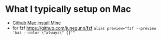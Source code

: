 # What I typically setup on Mac

* [Github Mac install Mine](https://gist.github.com/djparks/6869f35d503763f55b43b08f9ee1f50c)
* for fzf <https://github.com/junegunn/fzf>
`alias preview="fzf --preview 'bat --color \"always\" {}'"`
